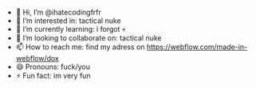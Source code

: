 - 👋 Hi, I’m @ihatecodingfrfr
- 👀 I’m interested in: tactical nuke
- 🌱 I’m currently learning: i forgot 💀
- 💞️ I’m looking to collaborate on: tactical nuke
- 📫 How to reach me: find my adress on https://webflow.com/made-in-webflow/dox
- 😄 Pronouns: fuck/you 
- ⚡ Fun fact: im very fun

<!---
ihatecodingfrfr/ihatecodingfrfr is a ✨ special ✨ repository because its `README.md` (this file) appears on your GitHub profile.
You can click the Preview link to take a look at your changes.
--->
